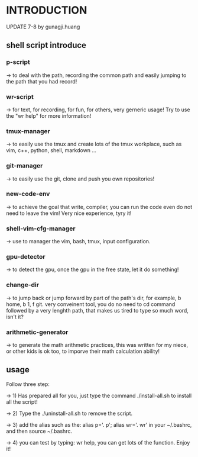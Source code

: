# INTRODUCTION
UPDATE 7-8 by gunagji.huang

## shell script introduce

### p-script
-> to deal with the path, recording the common path and easily jumping to the path that you had record!

### wr-script
-> for text, for recording, for fun, for others, very gerneric usage! Try to use the "wr help" for more information!

### tmux-manager
-> to easily use the tmux and create lots of the tmux workplace, such as vim, c++, python, shell, markdown ...

### git-manager
-> to easily use the git, clone and push you own repositories!

### new-code-env
-> to achieve the goal that write, compiler, you can run the code even do not need to leave the vim! Very nice experience, tyry it!

### shell-vim-cfg-manager
-> use to manager the vim, bash, tmux, input configuration.

### gpu-detector
-> to detect the gpu, once the gpu in the free state, let it do something!

### change-dir
-> to jump back or jump forward by part of the path's dir, for example, b home, b 1, f git. very conveinent tool, you do no need to cd command followed by a very lenghth path, that makes us tired to type so much word, isn't it?

### arithmetic-generator
-> to generate the math arithmetic practices, this was written for my niece, or other kids is ok too, to imporve their math calculation ability! 

## usage
Follow three step:

-> 1) Has prepared all for you, just type the command ./install-all.sh to install all the script!


-> 2) Type the ./uninstall-all.sh to remove the script.

-> 3) add  the alias such as the: alias p='. p'; alias wr='. wr' in your ~/.bashrc, and then source ~/.bashrc.

-> 4) you can test by typing: wr help, you can get lots of the function. Enjoy it!
